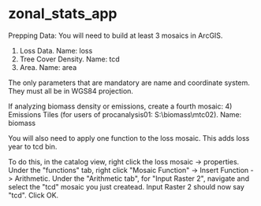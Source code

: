 # zonal_stats_app

Prepping Data:
You will need to build at least 3 mosaics in ArcGIS. 
1) Loss Data. Name: loss
2) Tree Cover Density. Name: tcd
3) Area. Name: area

The only parameters that are mandatory are name and coordinate system. They must all be in WGS84 projection.

If analyzing biomass density or emissions, create a fourth mosaic:
4) Emissions Tiles (for users of procanalysis01: S:\biomass\mtc02). Name: biomass

You will also need to apply one function to the loss mosaic. This adds loss year to tcd bin.

To do this, in the catalog view, right click the loss mosaic -> properties. Under the "functions" tab, right click "Mosaic Function" -> Insert Function -> Arithmetic. Under the "Arithmetic tab", for "Input Raster 2", navigate and select the "tcd" mosaic you just createad. Input Raster 2 should now say "tcd". Click OK.
